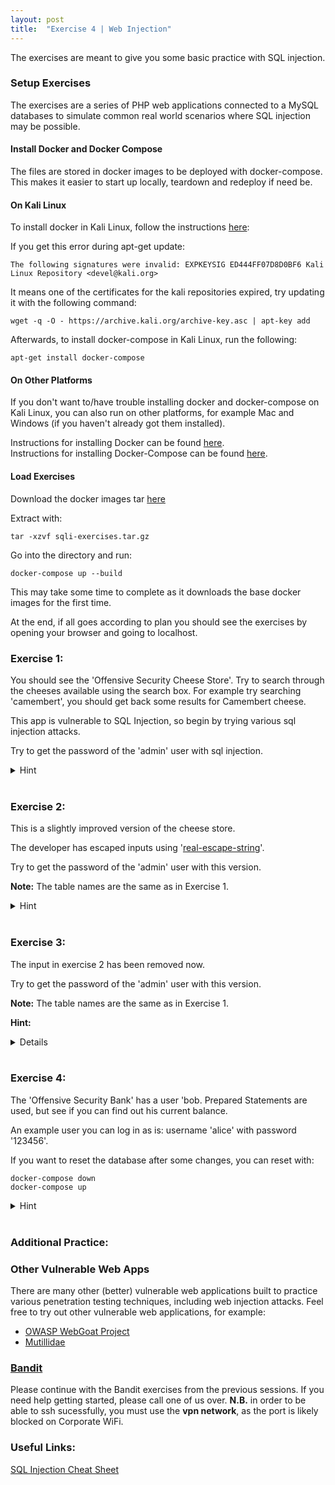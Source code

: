 ```yaml
---
layout: post
title:  "Exercise 4 | Web Injection"
---
```


The exercises are meant to give you some basic practice with SQL injection.

### Setup Exercises

The exercises are a series of PHP web applications connected to a MySQL databases to simulate common real world scenarios where SQL injection may be possible.

#### Install Docker and Docker Compose
The files are stored in docker images to be deployed with docker-compose. This makes it easier to start up locally, teardown and redeploy if need be.

#### On Kali Linux
To install docker in Kali Linux, follow the instructions [here][DOCKER_KALI_INSTRUCTIONS]:

If you get this error during apt-get update:

```
The following signatures were invalid: EXPKEYSIG ED444FF07D8D0BF6 Kali Linux Repository <devel@kali.org>
```

It means one of the certificates for the kali repositories expired, try updating it with the following command:

```wget -q -O - https://archive.kali.org/archive-key.asc | apt-key add```

Afterwards, to install docker-compose in Kali Linux, run the following:

```apt-get install docker-compose```

#### On Other Platforms
If you don't want to/have trouble installing docker and docker-compose on Kali Linux, you can also run on other platforms, for example Mac and Windows (if you haven't already got them installed).

Instructions for installing Docker can be found [here][DOCKER_INSTRUCTIONS].  
Instructions for installing Docker-Compose can be found [here][DOCKER_COMPOSE_INSTRUCTIONS].


#### Load Exercises
Download the docker images tar [here][EXERCISE_TAR]

Extract with:

```tar -xzvf sqli-exercises.tar.gz```

Go into the directory and run:

```docker-compose up --build```

This may take some time to complete as it downloads the base docker images for the first time.

At the end, if all goes according to plan you should see the exercises by opening your browser and going to localhost.

### Exercise 1:

You should see the 'Offensive Security Cheese Store'. Try to search through the cheeses available using the search box.
For example try searching 'camembert', you should get back some results for Camembert cheese.

This app is vulnerable to SQL Injection, so begin by trying various sql injection attacks.

Try to get the password of the 'admin' user with sql injection.

<details>
<summary>Hint</summary>  
The admin details are in another table, so you will want to make use of the MySQL INFORMATION_SCHEMA tables.
</details>
<br />

### Exercise 2:

This is a slightly improved version of the cheese store.

The developer has escaped inputs using '[real-escape-string][MYSQL_ESCAPE_STRING_DOCS]'.

Try to get the password of the 'admin' user with this version.

**Note:** The table names are the same as in Exercise 1.

<details>
<summary>Hint</summary>  
Have a look at the url in the browser.
</details>
<br />

### Exercise 3:

The input in exercise 2 has been removed now.

Try to get the password of the 'admin' user with this version.

**Note:** The table names are the same as in Exercise 1.

**Hint:**
<details>You can see network requests using the Firefox browser installed on Kali.</details>
<br />

### Exercise 4:

The 'Offensive Security Bank' has a user 'bob. Prepared Statements are used, but see if you can find out his current balance.

An example user you can log in as is: username 'alice' with password '123456'.

If you want to reset the database after some changes, you can reset with:
```
docker-compose down
docker-compose up
```

<details>
<summary>Hint</summary>
Prepared statements have not been used in all areas of the site. What kind of sql query would be used to change a user's password?
</details>
<br />

### Additional Practice:

### Other Vulnerable Web Apps
There are many other (better) vulnerable web applications built to practice various penetration testing techniques, including web injection attacks.
Feel free to try out other vulnerable web applications, for example:
- [OWASP WebGoat Project][WEBGOAT]
- [Mutillidae][MUTILLIDAE]

### [Bandit][BANDIT]

Please continue with the Bandit exercises from the previous sessions. If you need help getting started, please call one of us over. **N.B.** in order to be able to ssh sucessfully, you must use the **vpn network**, as the port is likely blocked on Corporate WiFi.


### Useful Links:

[SQL Injection Cheat Sheet][NETSPARKER_CHEAT_SHEET]

[DOCKER_KALI_INSTRUCTIONS]: https://medium.com/@airman604/installing-docker-in-kali-linux-2017-1-fbaa4d1447fe
[DOCKER_INSTRUCTIONS]: https://docs.docker.com/install/#supported-platforms
[DOCKER_COMPOSE_INSTRUCTIONS]: https://docs.docker.com/compose/install/
[EXERCISE_TAR]: {{site.baseurl}}/assets/sqli_exercises.tar.gz
[MYSQL_ESCAPE_STRING_DOCS]: http://php.net/manual/en/mysqli.real-escape-string.php
[BANDIT]: http://overthewire.org/wargames/bandit/
[WEBGOAT]: https://www.owasp.org/index.php/Category:OWASP_WebGoat_Project
[MUTILLIDAE]: https://sourceforge.net/projects/mutillidae/

[NETSPARKER_CHEAT_SHEET]: https://www.netsparker.com/blog/web-security/sql-injection-cheat-sheet/

